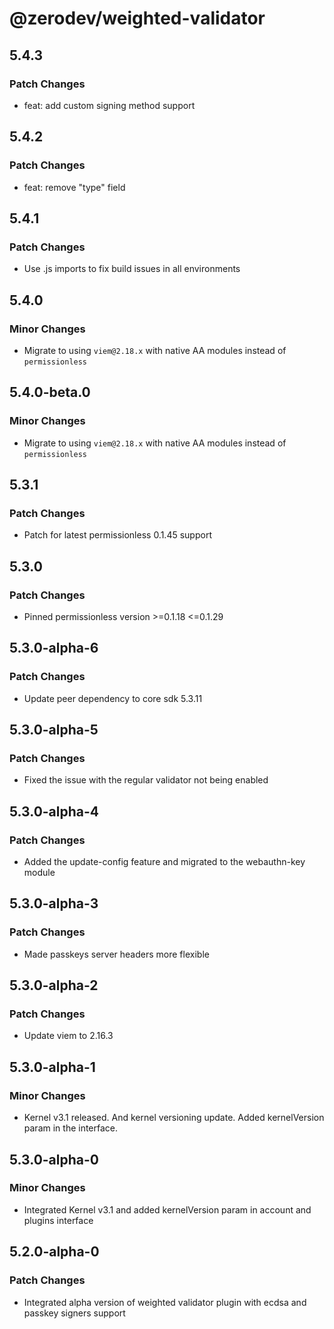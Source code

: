 # @zerodev/weighted-validator

## 5.4.3

### Patch Changes

- feat: add custom signing method support

## 5.4.2

### Patch Changes

- feat: remove "type" field

## 5.4.1

### Patch Changes

- Use .js imports to fix build issues in all environments

## 5.4.0

### Minor Changes

- Migrate to using `viem@2.18.x` with native AA modules instead of `permissionless`

## 5.4.0-beta.0

### Minor Changes

- Migrate to using `viem@2.18.x` with native AA modules instead of `permissionless`

## 5.3.1

### Patch Changes

- Patch for latest permissionless 0.1.45 support

## 5.3.0

### Patch Changes

- Pinned permissionless version >=0.1.18 <=0.1.29

## 5.3.0-alpha-6

### Patch Changes

- Update peer dependency to core sdk 5.3.11

## 5.3.0-alpha-5

### Patch Changes

- Fixed the issue with the regular validator not being enabled

## 5.3.0-alpha-4

### Patch Changes

- Added the update-config feature and migrated to the webauthn-key module

## 5.3.0-alpha-3

### Patch Changes

- Made passkeys server headers more flexible

## 5.3.0-alpha-2

### Patch Changes

- Update viem to 2.16.3

## 5.3.0-alpha-1

### Minor Changes

- Kernel v3.1 released. And kernel versioning update. Added kernelVersion param in the interface.

## 5.3.0-alpha-0

### Minor Changes

- Integrated Kernel v3.1 and added kernelVersion param in account and plugins interface

## 5.2.0-alpha-0

### Patch Changes

- Integrated alpha version of weighted validator plugin with ecdsa and passkey signers support
